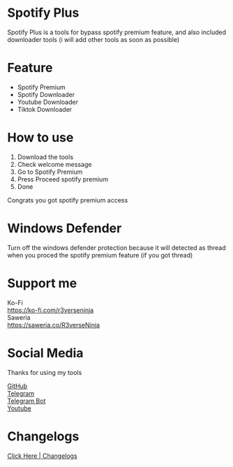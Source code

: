 

# Spotify Plus
Spotify Plus is a tools for bypass spotify premium feature, and also included downloader tools (i will add other tools as soon as possible)

# Feature
- Spotify Premium
- Spotify Downloader
- Youtube Downloader
- Tiktok Downloader


# How to use
1. Download the tools
2. Check welcome message
3. Go to Spotify Premium 
4. Press Proceed spotify premium
5. Done

Congrats you got spotify premium access

# Windows Defender
Turn off the windows defender protection because it will detected as thread when you proced the spotify premium feature (if you got thread)

# Support me
Ko-Fi<br>
https://ko-fi.com/r3verseninja<br>
Saweria<br>
https://saweria.co/R3verseNinja

# Social Media
Thanks for using my tools

[GitHub](https://github.com/R3verseNinja)<br>
[Telegram](https://t.me/smart_hubs)<br>
[Telegram Bot](https://t.me/steamcloudsbot)<br>
[Youtube](https://youtube.com/@smart_mods)

# Changelogs
[Click Here | Changelogs](https://github.com/R3verseNinja/Spotify-Plus/blob/main/Changelogs.md)
